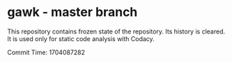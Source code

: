 # gawk - master branch

This repository contains frozen state of the repository.
Its history is cleared. It is used only for static code
analysis with Codacy.

Commit Time: 1704087282